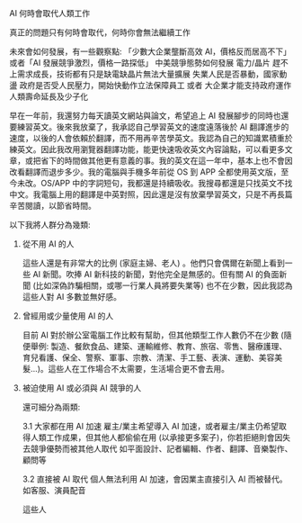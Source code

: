 AI 何時會取代人類工作

真正的問題只有何時會取代，何時你會無法繼續工作

未來會如何發展，有一些觀察點:
「少數大企業壟斷高效 AI，價格反而居高不下」或者「AI 發展競爭激烈，價格一路探低」
中美競爭態勢如何發展
電力/晶片 趕不上需求成長，技術都有只是缺電缺晶片無法大量擴展
失業人民是否暴動，國家動盪
政府是否受人民壓力，開始快動作立法保障員工 或者 大企業才能支持政府運作
人類壽命延長及少子化


早在一年前，我還努力每天讀英文網站與論文，希望追上 AI 發展腳步的同時也還要練習英文。後來我放棄了，我承認自己學習英文的速度遠落後於 AI 翻譯進步的速度，以後的人會依賴於翻譯，而不用再辛苦學英文。我認為自己的知識累積重於練英文。因此我改用瀏覽器翻譯功能，能更快速吸收英文內容論點，可以看更多文章，或把省下的時間做其他更有意義的事。我的英文在這一年中，基本上也不會因改看翻譯而退步多少。我的電腦與手機多年前從 OS 到 APP 全都使用英文版，至今未改。OS/APP 中的字詞短句，我都還是持續吸收。我搜尋都還是只找英文不找中文。我電腦上用的翻譯是中英對照，因此還是沒有放棄學習英文，只是不再長篇辛苦閱讀，以節省時間。


以下我將人群分為幾類:

1. 從不用 AI 的人

   這些人還是有非常大的比例 (家庭主婦、老人) 。他們只會偶爾在新聞上看到一些 AI 新聞。吹捧 AI 新科技的新聞，對他完全是無感的。但有關 AI 的負面新聞 (比如深偽詐騙相關，或哪一行業人員將要失業等) 也不在少數，因此我認為這些人對 AI 多數並無好感。

2. 曾經用或少量使用 AI 的人

   目前 AI 對於辦公室電腦工作比較有幫助，但其他類型工作人數仍不在少數 (隨便舉例: 製造、餐飲食品、建築、運輸維修、教育、旅宿、零售、醫療護理、育兒看護、保全、警察、軍事、宗教、清潔、手工藝、表演、運動、美容美髮...)。這些人在工作場合不太需要，生活場合更不會去用。

3. 被迫使用 AI 或必須與 AI 競爭的人

   還可細分為兩類:

      3.1 大家都在用 AI 加速
          雇主/業主希望導入 AI 加速，或者雇主/業主仍希望取得人類工作成果，但其他人都偷偷在用 (以承接更多案子)，你若拒絕則會因失去競爭優勢而被其他人取代
          如平面設計、記者編輯、作者、翻譯、音樂製作、顧問等
      
      3.2 直接被 AI 取代
          個人無法利用 AI 加速，會因業主直接引入 AI 而被替代。如客服、演員配音

    這些人